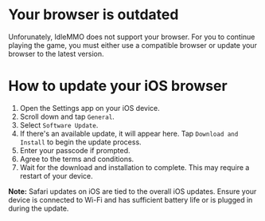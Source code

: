 # Your browser is outdated
Unforunately, IdleMMO does not support your browser. For you to continue playing the game, you must either use a compatible browser or update your browser to the latest version.

# How to update your iOS browser
1. Open the Settings app on your iOS device.
2. Scroll down and tap `General`.
3. Select `Software Update`.
4. If there's an available update, it will appear here. Tap `Download and Install` to begin the update process.
5. Enter your passcode if prompted.
6. Agree to the terms and conditions.
7. Wait for the download and installation to complete. This may require a restart of your device.

**Note:** Safari updates on iOS are tied to the overall iOS updates. Ensure your device is connected to Wi-Fi and has sufficient battery life or is plugged in during the update.